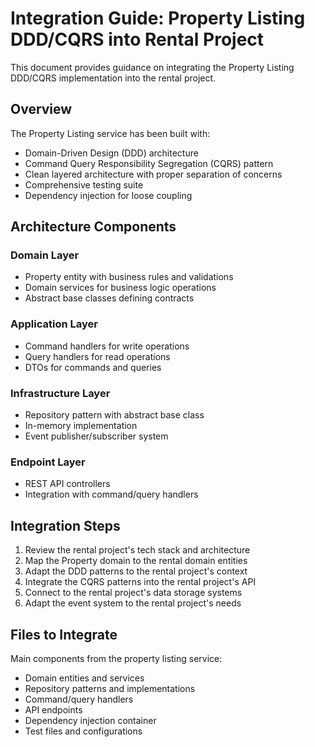 # Integration Guide: Property Listing DDD/CQRS into Rental Project

This document provides guidance on integrating the Property Listing DDD/CQRS implementation into the rental project.

## Overview
The Property Listing service has been built with:
- Domain-Driven Design (DDD) architecture
- Command Query Responsibility Segregation (CQRS) pattern
- Clean layered architecture with proper separation of concerns
- Comprehensive testing suite
- Dependency injection for loose coupling

## Architecture Components

### Domain Layer
- Property entity with business rules and validations
- Domain services for business logic operations
- Abstract base classes defining contracts

### Application Layer
- Command handlers for write operations
- Query handlers for read operations
- DTOs for commands and queries

### Infrastructure Layer
- Repository pattern with abstract base class
- In-memory implementation
- Event publisher/subscriber system

### Endpoint Layer
- REST API controllers
- Integration with command/query handlers

## Integration Steps

1. Review the rental project's tech stack and architecture
2. Map the Property domain to the rental domain entities
3. Adapt the DDD patterns to the rental project's context
4. Integrate the CQRS patterns into the rental project's API
5. Connect to the rental project's data storage systems
6. Adapt the event system to the rental project's needs

## Files to Integrate

Main components from the property listing service:
- Domain entities and services
- Repository patterns and implementations
- Command/query handlers
- API endpoints
- Dependency injection container
- Test files and configurations